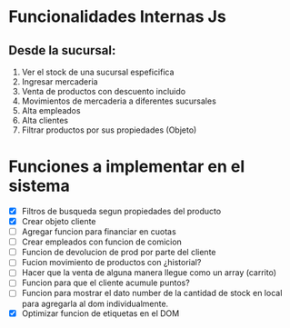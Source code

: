 # Funcionalidades Internas Js

## Desde la sucursal:

1. Ver el stock de una sucursal espeficifica
2. Ingresar mercaderia
3. Venta de productos con descuento incluido
4. Movimientos de mercaderia a diferentes sucursales
5. Alta empleados
6. Alta clientes
7. Filtrar productos por sus propiedades (Objeto)

# Funciones a implementar en el sistema

- [x] Filtros de busqueda segun propiedades del producto
- [x] Crear objeto cliente
- [ ] Agregar funcion para financiar en cuotas
- [ ] Crear empleados con funcion de comicion
- [ ] Funcion de devolucion de prod por parte del cliente
- [ ] Fucion movimiento de productos con ¿historial?
- [ ] Hacer que la venta de alguna manera llegue como un array (carrito)
- [ ] Funcion para que el cliente acumule puntos?
- [ ] Funcion para mostrar el dato number de la cantidad de stock en local para agregarla al dom individualmente.
- [x] Optimizar funcion de etiquetas en el DOM
